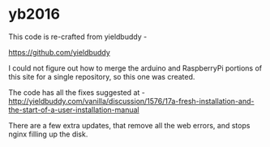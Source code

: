 # yb2016

This code is re-crafted from yieldbuddy -

https://github.com/yieldbuddy

I could not figure out how to merge the arduino and RaspberryPi portions of this site for a single repository, so this one was created.

The code has all the fixes suggested at -
 http://yieldbuddy.com/vanilla/discussion/1576/17a-fresh-installation-and-the-start-of-a-user-installation-manual

There are a few extra updates, that remove all the web errors, and stops nginx filling up the disk.

